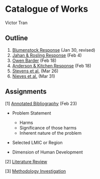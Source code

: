 # Catalogue of Works

Victor Tran

## Outline

1. [Blumenstock Response](https://vtran03.github.io/workshop/Blumenstock) (Jan 30, revised)
2. [Jahan & Rosling Response](https://vtran03.github.io/workshop/jahan_rosling) (Feb 4)
3. [Owen Barder](https://vtran03.github.io/workshop/owen_barder) (Feb 18)
4. [Anderson & Kitchen Response](https://vtran03.github.io/workshop/anderson_kitchen_response) (Feb 18)
5. [Stevens et al.](https://vtran03.github.io/workshop/stevens) (Mar 26)
5. [Nieves et al.](https://vtran03.github.io/workshop/nieves) (Mar 31)
## Assignments

[1] [Annotated Bibliography](https://vtran03.github.io/workshop/assignment_1) (Feb 23)
  - Problem Statement
    - Harms
    - Significance of those harms
    - Inherent nature of the problem
  - Selected LMIC or Region
  
  
  - Dimension of Human Development
  
  
 [2] [Literature Review](https://vtran03.github.io/workshop/literature_review)
 
 [3] [Methodology Investigation](https://vtran03.github.io/workshop/methodology_investigation)
